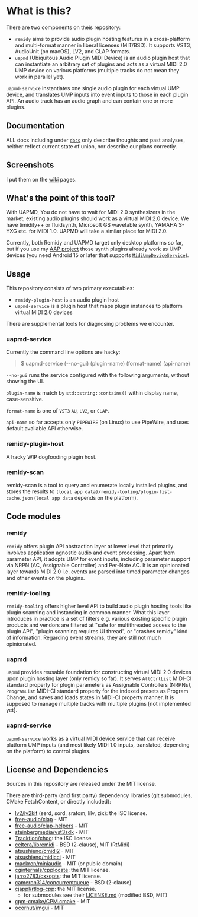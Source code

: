 # What is this?

There are two components on theis repository:

- `remidy` aims to provide audio plugin hosting features in a cross-platform and multi-format manner in liberal licenses (MIT/BSD). It supports VST3, AudioUnit (on macOS), LV2, and CLAP formats.
- `uapmd` (Ubiquitous Audio Plugin MIDI Device) is an audio plugin host that can instantiate an arbitrary set of plugins and acts as a virtual MIDI 2.0 UMP device on various platforms (multiple tracks do not mean they work in parallel yet).

`uapmd-service` instantiates one single audio plugin for each virtual UMP device, and translates UMP inputs into event inputs to those in each plugin API. An audio track has an audio graph and can contain one or more plugins.

## Documentation

ALL docs including under [`docs`](docs) only describe thoughts and past analyses, neither reflect current state of union, nor describe our plans correctly.

## Screenshots

I put them on the [wiki](https://github.com/atsushieno/uapmd/wiki) pages.

## What's the point of this tool?

With UAPMD, You do not have to wait for MIDI 2.0 synthesizers in the market; existing audio plugins should work as a virtual MIDI 2.0 device. We have timidity++ or fluidsynth, Microsoft GS wavetable synth, YAMAHA S-YXG etc. for MIDI 1.0. UAPMD will take a similar place for MIDI 2.0.

Currently, both Remidy and UAPMD target only desktop platforms so far, but if you use my [AAP project](https://github.com/atsushieno/aap-core) those synth plugins already work as UMP devices (you need Android 15 or later that supports [`MidiUmpDeviceService`](https://developer.android.com/reference/kotlin/android/media/midi/MidiUmpDeviceService)).

## Usage

This repository consists of two primary executables:

- `remidy-plugin-host` is an audio plugin host
- `uapmd-service` is a plugin host that maps plugin instances to platform virtual MIDI 2.0 devices

There are supplemental tools for diagnosing problems we encounter.

### uapmd-service

Currently the command line options are hacky:

> $ uapmd-service (--no-gui) (plugin-name) (format-name) (api-name)

`--no-gui` runs the service configured with the following arguments, without showing the UI.

`plugin-name` is match by `std::string::contains()` within display name, case-sensitive.

`format-name` is one of `VST3` `AU`, `LV2`, or `CLAP`.

`api-name` so far accepts only `PIPEWIRE` (on Linux) to use PipeWire, and uses default available API otherwise.

### remidy-plugin-host

A hacky WIP dogfooding plugin host.

### remidy-scan

remidy-scan is a tool to query and enumerate locally installed plugins, and stores the results to `(local app data)/remidy-tooling/plugin-list-cache.json` (`local app data` depends on the platform).


## Code modules

### remidy

`remidy` offers plugin API abstraction layer at lower level that primarily involves application agnostic audio and event processing. Apart from parameter API, it adopts UMP for event inputs, including parameter support via NRPN (AC, Assignable Controller) and Per-Note AC. It is an opinionated layer towards MIDI 2.0 i.e. events are parsed into timed parameter changes and other events on the plugins.

### remidy-tooling

`remidy-tooling` offers higher level API to build audio plugin hosting tools like plugin scanning and instancing in common manner.
What this layer introduces in practice is a set of filters e.g. various existing specific plugin products and vendors are filtered at "safe for multithreaded access to the plugin API", "plugin scanning requires UI thread", or "crashes remidy" kind of information.
Regarding event streams, they are still not much opinionated.

### uapmd

`uapmd` provides reusable foundation for constructing virtual MIDI 2.0 devices upon plugin hosting layer (only remidy so far). It serves `AllCtrlList` MIDI-CI standard property for plugin parameters as Assignable Controllers (NRPNs), `ProgramList` MIDI-CI standard property for the indexed presets as Program Change, and saves and loads states in MIDI-CI property manner. It is supposed to manage multiple tracks with multiple plugins [not implemented yet].

### uapmd-service

`uapmd-service` works as a virtual MIDI device service that can receive platform UMP inputs (and most likely MIDI 1.0 inputs, translated, depending on the platform) to control plugins.


## License and Dependencies

Sources in this repository are released under the MIT license.

There are third-party (and first party) dependency libraries (git submodules, CMake FetchContent, or directly included):

- [lv2/lv2kit](https://github.com/lv2/lv2kit) (serd, sord, sratom, lilv, zix): the ISC license.
- [free-audio/clap](https://github.com/free-audio/clap) - MIT
- [free-audio/clap-helpers](https://github.com/free-audio/clap-helpers) - MIT
- [steinbergmedia/vst3sdk](https://github.com/steinbergmedia/vst3sdk) - MIT
- [Tracktion/choc](https://github.com/Tracktion/choc/): the ISC license.
- [celtera/libremidi](https://github.com/celtera/libremidi) - BSD (2-clause), MIT (RtMidi)
- [atsushieno/cmidi2](atsushieno/cmidi2) - MIT
- [atsushieno/midicci](atsushieno/midicci) - MIT
- [mackron/miniaudio](https://github.com/mackron/miniaudio) - MIT (or public domain)
- [cginternals/cpplocate](https://github.com/cginternals/cpplocate): the MIT license.
- [jarro2783/cxxopts](https://github.com/jarro2783/cxxopts): the MIT license.
- [cameron314/concurrentqueue](https://github.com/cameron314/concurrentqueue) - BSD (2-clause)
- [cjappl/rtlog-cpp](https://github.com/cjappl/rtlog-cpp): the MIT license.
    - for submodules see their [LICENSE.md](https://github.com/cjappl/rtlog-cpp/blob/main/LICENSE.md) (modified BSD, MIT)
- [cpm-cmake/CPM.cmake](https://github.com/cpm-cmake/CPM.cmake) - MIT
- [ocornut/imgui](https://github.com/ocornut/imgui) - MIT
